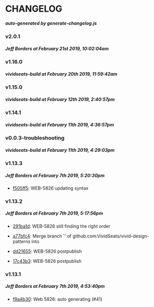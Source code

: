 # CHANGELOG
##### _auto-generated by generate-changelog.js_


### v2.0.1 
##### Jeff Borders at February 21st 2019, 10:02:04am

### v1.16.0 
##### vividseats-build at February 20th 2019, 11:59:42am

### v1.15.0 
##### vividseats-build at February 12th 2019, 2:40:57pm

### v1.14.1 
##### vividseats-build at February 11th 2019, 4:36:57pm

### v0.0.3-troubleshooting 
##### vividseats-build at February 11th 2019, 4:29:03pm

### v1.13.3 
##### Jeff Borders at February 7th 2019, 5:20:30pm
  - [f505ff5](https://github.com/VividSeats/vivid-design-patterns/commit/f505ff5): WEB-5826 updating  syntax


### v1.13.2 
##### Jeff Borders at February 7th 2019, 5:17:56pm
  - [291ba1d](https://github.com/VividSeats/vivid-design-patterns/commit/291ba1d): WEB-5826 still finding the right  order

  - [a77bfc4](https://github.com/VividSeats/vivid-design-patterns/commit/a77bfc4): Merge branch '' of github.com:VividSeats/vivid-design-patterns into 

  - [dd21655](https://github.com/VividSeats/vivid-design-patterns/commit/dd21655): WEB-5826 postpublish 

  - [17c43b3](https://github.com/VividSeats/vivid-design-patterns/commit/17c43b3): WEB-5826 postpublish 


### v1.13.1 
##### Jeff Borders at February 7th 2019, 4:53:40pm
  - [f9a4b30](https://github.com/VividSeats/vivid-design-patterns/commit/f9a4b30): Web 5826: auto generating  (#41)
